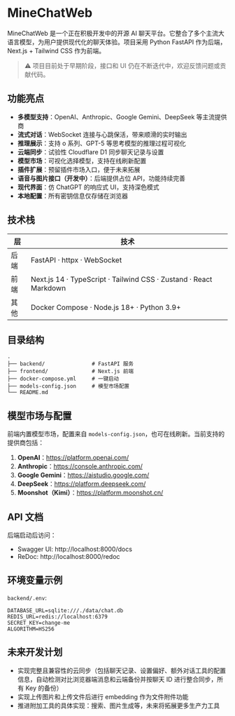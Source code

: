 # MineChatWeb

MineChatWeb 是一个正在积极开发中的开源 AI 聊天平台。它整合了多个主流大语言模型，为用户提供现代化的聊天体验。项目采用 Python FastAPI 作为后端，Next.js + Tailwind CSS 作为前端。

> ⚠️ 项目目前处于早期阶段，接口和 UI 仍在不断迭代中，欢迎反馈问题或贡献代码。

## 功能亮点

- **多模型支持**：OpenAI、Anthropic、Google Gemini、DeepSeek 等主流提供商
- **流式对话**：WebSocket 连接与心跳保活，带来顺滑的实时输出
- **推理展示**：支持 o 系列、GPT-5 等思考模型的推理过程可视化
- **云端同步**：试验性 Cloudflare D1 同步聊天记录与设置
- **模型市场**：可视化选择模型，支持在线刷新配置
- **插件扩展**：预留插件市场入口，便于未来拓展
- **语音与图片接口（开发中）**：后端提供占位 API，功能持续完善
- **现代界面**：仿 ChatGPT 的响应式 UI，支持深色模式
- **本地配置**：所有密钥信息仅存储在浏览器

## 技术栈

| 层 | 技术 |
| --- | --- |
| 后端 | FastAPI · httpx · WebSocket |
| 前端 | Next.js 14 · TypeScript · Tailwind CSS · Zustand · React Markdown |
| 其他 | Docker Compose · Node.js 18+ · Python 3.9+ |

## 目录结构

```
.
├── backend/               # FastAPI 服务
├── frontend/              # Next.js 前端
├── docker-compose.yml     # 一键启动
├── models-config.json     # 模型市场配置
└── README.md
```

## 模型市场与配置

前端内置模型市场，配置来自 `models-config.json`，也可在线刷新。当前支持的提供商包括：

1. **OpenAI**：https://platform.openai.com/
2. **Anthropic**：https://console.anthropic.com/
3. **Google Gemini**：https://aistudio.google.com/
4. **DeepSeek**：https://platform.deepseek.com/
5. **Moonshot（Kimi）**：https://platform.moonshot.cn/

## API 文档

后端启动后访问：

- Swagger UI: http://localhost:8000/docs
- ReDoc: http://localhost:8000/redoc

## 环境变量示例

`backend/.env`:

```env
DATABASE_URL=sqlite:///./data/chat.db
REDIS_URL=redis://localhost:6379
SECRET_KEY=change-me
ALGORITHM=HS256
```

## 未来开发计划

- 实现完整且兼容性的云同步（包括聊天记录、设置偏好、额外对话工具的配置信息，自动检测对比浏览器端消息和云端备份并按聊天 ID 进行整合同步，所有 Key 的备份）
- 实现上传图片和上传文件后进行 embedding 作为文件附件功能
- 推进附加工具的具体实现：搜索、图片生成等，未来将拓展更多生产力工具